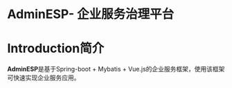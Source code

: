 # AdminESP- 企业服务治理平台

# Introduction简介
**AdminESP**是基于Spring-boot + Mybatis + Vue.js的企业服务框架，使用该框架可快速实现企业服务应用。